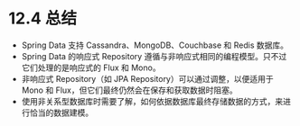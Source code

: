 # 12.4 总结

* Spring Data 支持 Cassandra、MongoDB、Couchbase 和 Redis 数据库。
* Spring Data 的响应式 Repository 遵循与非响应式相同的编程模型。只不过它们处理的是响应式的 Flux 和 Mono。
* 非响应式 Repository（如 JPA Repository）可以通过调整，以便适用于 Mono 和 Flux，但它们最终仍然会在保存和获取数据时阻塞。
* 使用非关系型数据库时需要了解，如何依据数据库最终存储数据的方式，来进行恰当的数据建模。
